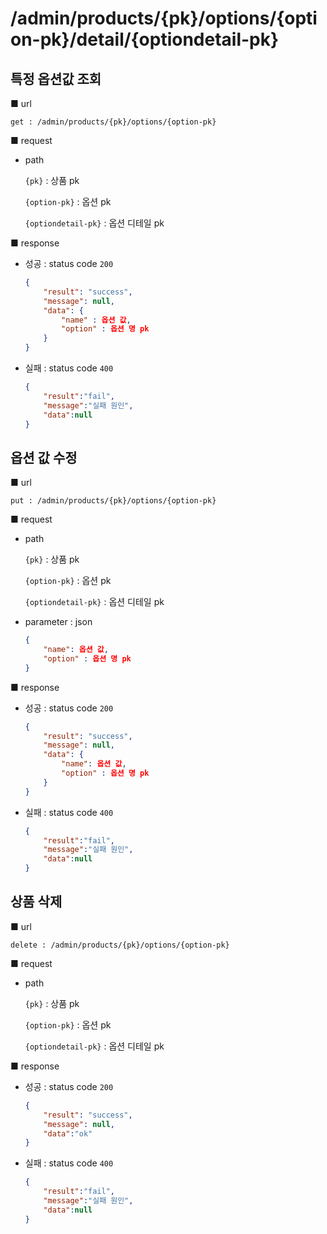 # /admin/products/{pk}/options/{option-pk}/detail/{optiondetail-pk}

## 특정 옵션값 조회

■ url

 `get : /admin/products/{pk}/options/{option-pk}` 

■ request

- path

  `{pk}` : 상품 pk

  `{option-pk}` : 옵션 pk

  `{optiondetail-pk}` : 옵션 디테일 pk

■ response

- 성공 : status code `200`

  ```json
  {
      "result": "success",
      "message": null,
      "data": {
          "name" : 옵션 값,
          "option" : 옵션 명 pk
      }
  }
  ```

- 실패 : status code `400`

  ```json
  {
      "result":"fail",
      "message":"실패 원인",
      "data":null
  }
  ```



## 옵션 값 수정

■ url

 `put : /admin/products/{pk}/options/{option-pk}` 

■ request

- path

  `{pk}` : 상품 pk

  `{option-pk}` : 옵션 pk

  `{optiondetail-pk}` : 옵션 디테일 pk

- parameter : json

  ```json
  {
      "name": 옵션 값,
      "option" : 옵션 명 pk
  }
  ```

■ response

- 성공 : status code `200`

  ```json
  {
      "result": "success",
      "message": null,
      "data": {
          "name": 옵션 값,
          "option" : 옵션 명 pk
      }
  }
  ```

- 실패 : status code `400`

  ```json
  {
      "result":"fail",
      "message":"실패 원인",
      "data":null
  }
  ```



## 상품 삭제

■ url

 `delete : /admin/products/{pk}/options/{option-pk}` 

■ request

- path

  `{pk}` : 상품 pk

  `{option-pk}` : 옵션 pk

  `{optiondetail-pk}` : 옵션 디테일 pk

■ response

- 성공 : status code `200`

  ```json
  {
      "result": "success", 
      "message": null, 
      "data":"ok"
  }
  ```



- 실패 : status code `400`

  ```json
  {
      "result":"fail",
      "message":"실패 원인",
      "data":null
  }
  ```

